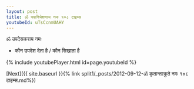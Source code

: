 ```yaml
---
layout: post
title: ॐ पद्मनिभेक्षणाय नमः १०८ टाइम्स
youtubeId: uTsCcnmUAHY
---
```

 
 
 ॐ उपदेसकराय नमः  
 
 -  कौन उपदेश देता है / कौन सिखाता है 
 
  
 
  
 
 
 
 
 
 


{% include youtubePlayer.html id=page.youtubeId %}
 
[Next]({{ site.baseurl }}{% link  split1/_posts/2012-09-12-ॐ कृतान्ताक्रुते नमः १०८ टाइम्स.md%})
 
